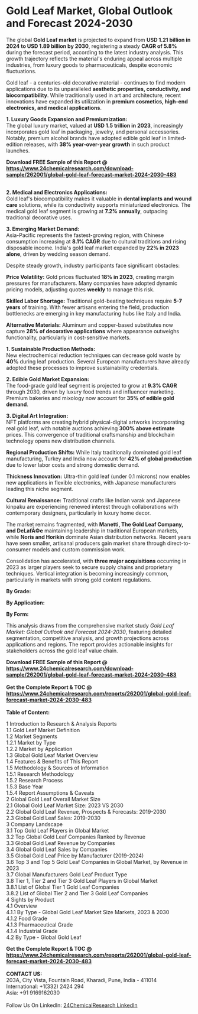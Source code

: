 <h1>Gold Leaf Market, Global Outlook and Forecast 2024-2030</h1><p>The global <strong>Gold Leaf market</strong> is projected to expand from <strong>USD 1.21 billion in 2024 to USD 1.89 billion by 2030</strong>, registering a steady <strong>CAGR of 5.8%</strong> during the forecast period, according to the latest industry analysis. This growth trajectory reflects the material's enduring appeal across multiple industries, from luxury goods to pharmaceuticals, despite economic fluctuations.</p><p>Gold leaf - a centuries-old decorative material - continues to find modern applications due to its unparalleled <strong>aesthetic properties, conductivity, and biocompatibility</strong>. While traditionally used in art and architecture, recent innovations have expanded its utilization in <strong>premium cosmetics, high-end electronics, and medical applications</strong>.</p><p><strong>1. Luxury Goods Expansion and Premiumization:</strong><br>
The global luxury market, valued at <strong>USD 1.5 trillion in 2023</strong>, increasingly incorporates gold leaf in packaging, jewelry, and personal accessories. Notably, premium alcohol brands have adopted edible gold leaf in limited-edition releases, with <strong>38% year-over-year growth</strong> in such product launches.</p><div><b>Download FREE Sample of this Report @ 
            <a href="https://www.24chemicalresearch.com/download-sample/262001/global-gold-leaf-forecast-market-2024-2030-483">
            https://www.24chemicalresearch.com/download-sample/262001/global-gold-leaf-forecast-market-2024-2030-483</a></b></div><br><p><strong>2. Medical and Electronics Applications:</strong><br>
Gold leaf's biocompatibility makes it valuable in <strong>dental implants and wound care</strong> solutions, while its conductivity supports miniaturized electronics. The medical gold leaf segment is growing at <strong>7.2% annually</strong>, outpacing traditional decorative uses.</p><p><strong>3. Emerging Market Demand:</strong><br>
Asia-Pacific represents the fastest-growing region, with Chinese consumption increasing at <strong>8.1% CAGR</strong> due to cultural traditions and rising disposable income. India's gold leaf market expanded by <strong>22% in 2023 alone</strong>, driven by wedding season demand.</p><p>Despite steady growth, industry participants face significant obstacles:</p><p><strong>Price Volatility:</strong> Gold prices fluctuated <strong>18% in 2023</strong>, creating margin pressures for manufacturers. Many companies have adopted dynamic pricing models, adjusting quotes <strong>weekly</strong> to manage this risk.</p><p><strong>Skilled Labor Shortage:</strong> Traditional gold-beating techniques require <strong>5-7 years</strong> of training. With fewer artisans entering the field, production bottlenecks are emerging in key manufacturing hubs like Italy and India.</p><p><strong>Alternative Materials:</strong> Aluminum and copper-based substitutes now capture <strong>28% of decorative applications</strong> where appearance outweighs functionality, particularly in cost-sensitive markets.</p><p><strong>1. Sustainable Production Methods:</strong><br>
New electrochemical reduction techniques can decrease gold waste by <strong>40%</strong> during leaf production. Several European manufacturers have already adopted these processes to improve sustainability credentials.</p><p><strong>2. Edible Gold Market Expansion:</strong><br>
The food-grade gold leaf segment is projected to grow at <strong>9.3% CAGR</strong> through 2030, driven by luxury food trends and influencer marketing. Premium bakeries and mixology now account for <strong>35% of edible gold demand</strong>.</p><p><strong>3. Digital Art Integration:</strong><br>
NFT platforms are creating hybrid physical-digital artworks incorporating real gold leaf, with notable auctions achieving <strong>300% above estimate</strong> prices. This convergence of traditional craftsmanship and blockchain technology opens new distribution channels.</p><p><strong>Regional Production Shifts:</strong> While Italy traditionally dominated gold leaf manufacturing, Turkey and India now account for <strong>42% of global production</strong> due to lower labor costs and strong domestic demand.</p><p><strong>Thickness Innovation:</strong> Ultra-thin gold leaf (under 0.1 microns) now enables new applications in flexible electronics, with Japanese manufacturers leading this niche segment.</p><p><strong>Cultural Renaissance:</strong> Traditional crafts like Indian varak and Japanese kinpaku are experiencing renewed interest through collaborations with contemporary designers, particularly in luxury home decor.</p><p>The market remains fragmented, with <strong>Manetti, The Gold Leaf Company, and DeLafÃ©e</strong> maintaining leadership in traditional European markets, while <strong>Noris and Horikin</strong> dominate Asian distribution networks. Recent years have seen smaller, artisanal producers gain market share through direct-to-consumer models and custom commission work.</p><p>Consolidation has accelerated, with <strong>three major acquisitions</strong> occurring in 2023 as larger players seek to secure supply chains and proprietary techniques. Vertical integration is becoming increasingly common, particularly in markets with strong gold content regulations.</p><p><strong>By Grade:</strong></p><p><strong>By Application:</strong></p><p><strong>By Form:</strong></p><p>This analysis draws from the comprehensive market study <em>Gold Leaf Market: Global Outlook and Forecast 2024-2030</em>, featuring detailed segmentation, competitive analysis, and growth projections across applications and regions. The report provides actionable insights for stakeholders across the gold leaf value chain.</p><div><b>Download FREE Sample of this Report @ 
            <a href="https://www.24chemicalresearch.com/download-sample/262001/global-gold-leaf-forecast-market-2024-2030-483">
            https://www.24chemicalresearch.com/download-sample/262001/global-gold-leaf-forecast-market-2024-2030-483</a></b></div><br><div><b>Get the Complete Report & TOC @ 
            <a href="https://www.24chemicalresearch.com/reports/262001/global-gold-leaf-forecast-market-2024-2030-483">
            https://www.24chemicalresearch.com/reports/262001/global-gold-leaf-forecast-market-2024-2030-483</a></b></div><br>
            <b>Table of Content:</b><p>1 Introduction to Research & Analysis Reports<br />
    1.1 Gold Leaf Market Definition<br />
    1.2 Market Segments<br />
        1.2.1 Market by Type<br />
        1.2.2 Market by Application<br />
    1.3 Global Gold Leaf Market Overview<br />
    1.4 Features & Benefits of This Report<br />
    1.5 Methodology & Sources of Information<br />
        1.5.1 Research Methodology<br />
        1.5.2 Research Process<br />
        1.5.3 Base Year<br />
        1.5.4 Report Assumptions & Caveats<br />
2 Global Gold Leaf Overall Market Size<br />
    2.1 Global Gold Leaf Market Size: 2023 VS 2030<br />
    2.2 Global Gold Leaf Revenue, Prospects & Forecasts: 2019-2030<br />
    2.3 Global Gold Leaf Sales: 2019-2030<br />
3 Company Landscape<br />
    3.1 Top Gold Leaf Players in Global Market<br />
    3.2 Top Global Gold Leaf Companies Ranked by Revenue<br />
    3.3 Global Gold Leaf Revenue by Companies<br />
    3.4 Global Gold Leaf Sales by Companies<br />
    3.5 Global Gold Leaf Price by Manufacturer (2019-2024)<br />
    3.6 Top 3 and Top 5 Gold Leaf Companies in Global Market, by Revenue in 2023<br />
    3.7 Global Manufacturers Gold Leaf Product Type<br />
    3.8 Tier 1, Tier 2 and Tier 3 Gold Leaf Players in Global Market<br />
        3.8.1 List of Global Tier 1 Gold Leaf Companies<br />
        3.8.2 List of Global Tier 2 and Tier 3 Gold Leaf Companies<br />
4 Sights by Product<br />
    4.1 Overview<br />
        4.1.1 By Type - Global Gold Leaf Market Size Markets, 2023 & 2030<br />
        4.1.2 Food Grade<br />
        4.1.3 Pharmaceutical Grade<br />
        4.1.4 Industrial Grade<br />
    4.2 By Type - Global Gold Leaf </p><div><b>Get the Complete Report & TOC @ 
            <a href="https://www.24chemicalresearch.com/reports/262001/global-gold-leaf-forecast-market-2024-2030-483">
            https://www.24chemicalresearch.com/reports/262001/global-gold-leaf-forecast-market-2024-2030-483</a></b></div><br><b>CONTACT US:</b><br>
            203A, City Vista, Fountain Road, Kharadi, Pune, India - 411014<br>
            International: +1(332) 2424 294<br>
            Asia: +91 9169162030 <br><br>
            Follow Us On LinkedIn: <a href="https://www.linkedin.com/company/24chemicalresearch/">24ChemicalResearch LinkedIn</a>